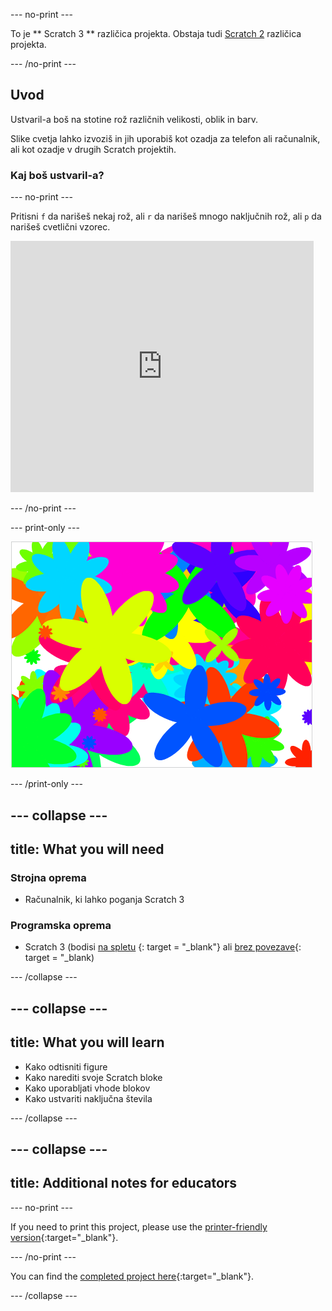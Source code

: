 \--- no-print \---

To je ** Scratch 3 ** različica projekta. Obstaja tudi [Scratch 2](https://projects.raspberrypi.org/en/projects/flower-generator-scratch2) različica projekta.

\--- /no-print \---

## Uvod

Ustvaril-a boš na stotine rož različnih velikosti, oblik in barv.

Slike cvetja lahko izvoziš in jih uporabiš kot ozadja za telefon ali računalnik, ali kot ozadje v drugih Scratch projektih.

### Kaj boš ustvaril-a?

\--- no-print \---

Pritisni `f` da narišeš nekaj rož, ali `r` da narišeš mnogo naključnih rož, ali `p` da narišeš cvetlični vzorec.

<div class="scratch-preview">
  <iframe allowtransparency="true" width="485" height="402" src="https://scratch.mit.edu/projects/embed/253355932/?autostart=false" frameborder="0" scrolling="no"></iframe>
</div>

\--- /no-print \---

\--- print-only \---

![naključno cvetje](images/flower-random.png)

\--- /print-only \---

## \--- collapse \---

## title: What you will need

### Strojna oprema

+ Računalnik, ki lahko poganja Scratch 3

### Programska oprema

+ Scratch 3 (bodisi [na spletu](https://rpf.io/scratch-on) {: target = "_blank"} ali [brez povezave](https://rpf.io/scratch-off){: target = "_blank)

\--- /collapse \---

## \--- collapse \---

## title: What you will learn

+ Kako odtisniti figure 
+ Kako narediti svoje Scratch bloke
+ Kako uporabljati vhode blokov 
+ Kako ustvariti naključna števila 

\--- /collapse \---

## \--- collapse \---

## title: Additional notes for educators

\--- no-print \---

If you need to print this project, please use the [printer-friendly version](https://projects.raspberrypi.org/en/projects/flower-generator/print){:target="_blank"}.

\--- /no-print \---

You can find the [completed project here](http://rpf.io/p/en/flower-generator-get){:target="_blank"}.

\--- /collapse \---